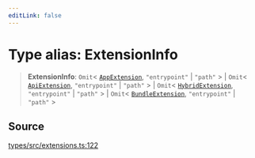 ```yaml
---
editLink: false
---
```


# Type alias: ExtensionInfo

> **ExtensionInfo**: `Omit`\< [`AppExtension`](type-alias.AppExtension.md), `"entrypoint"` \| `"path"` \> \| `Omit`\<
> [`ApiExtension`](type-alias.ApiExtension.md), `"entrypoint"` \| `"path"` \> \| `Omit`\<
> [`HybridExtension`](type-alias.HybridExtension.md), `"entrypoint"` \| `"path"` \> \| `Omit`\<
> [`BundleExtension`](type-alias.BundleExtension.md), `"entrypoint"` \| `"path"` \>

## Source

[types/src/extensions.ts:122](https://github.com/directus/directus/blob/7789a6c53/packages/types/src/extensions.ts#L122)
